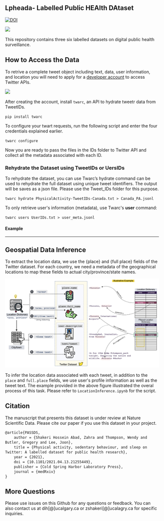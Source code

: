 ## Lpheada- Labelled Public HEAlth DAtaset
[![DOI](https://zenodo.org/badge/354686567.svg)](https://zenodo.org/badge/latestdoi/354686567)


<img src="/Images/lpheada.jpg" width="370">
 
This repository contains three six labelled datasets on digital public health surveillance. 



## How to Access the Data

To retrive a complete tweet object including text, data, user information, and location you will need to apply for a [developer account](https://developer.twitter.com/en/solutions/academic-research) to access Twitter APIs.


<img src="/Images/twarc.jpg" width="700">

After creating the account, install `twarc`, an API to hydrate tweetr data from TweetIDs. 

`pip install twarc`

To configure your twart requests, run the following script and enter the four credentials explained earlier.

`twarc configure`

Now you are ready to pass the files in the IDs folder to Twitter API and collect all the metadata associated with each ID.

### Rehydrate the Dataset using TweetIDs or UersIDs

To rehydrate the dataset, you can use Twarc’s hydrate command can be used to rehydrate the full dataset using unique tweet identifiers. The output will be saves as a json file. Please use the Tweet_IDs folder for this purpose.  

`twarc hydrate PhysicalActivity-TweetIDs-Canada.txt > Canada_PA.jsonl`

 To only retrieve user's information (metadata), use Twarc's **user** command:
 
 `twarc users UserIDs.txt > user_meta.jsonl`
 
 #### Example

------------------------------------------------------------------


## Geospatial Data Inference
To extract the location data, we use the {place} and {full place} fields of the Twitter dataset. For each country, we need a metadata of the geographical locations to map these fields to actual city/province/state names.

<img src="/Images/LocationProcessU.jpg" width="650">

To infer the location data associated with each tweet, in addition to the `place` and `full.place` fields, we use user's profile information as well as the tweet text. The example provided in the above figure illustrated the overal process of this task. Please refer to `LocationInference.ipynb` for the script. 

## Citation

The manuscript that presents this dataset is under review at Nature Scientific Data. Please cite our paper if you use this dataset in your project.

``` 
@article{PASSDS,
	author = {Shakeri Hossein Abad, Zahra and Thompson, Wendy and Butler, Gregory and Lee, Joon},
	title = {Physical activity, sedentary behaviour, and sleep on Twitter: A labelled dataset for public health research},
	year = {2021},
	doi = {10.1101/2021.04.13.21255449},
	publisher = {Cold Spring Harbor Laboratory Press},
	journal = {medRxiv}
}
```

## More Questions

Please use issues on this Github for any questions or feedback. You can also contact us at dih[@]ucalgary.ca or zshakeri[@]ucalagry.ca for specific inquiries.  
